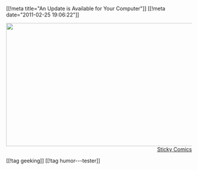 [[!meta  title="An Update is Available for Your Computer"]]
[[!meta  date="2011-02-25 19:06:22"]]
<p style="text-align: right;"><a href="http://pjatt.net/images/2011/02/UEpPB.jpg"><img class="aligncenter size-full wp-image-1149" title="An Update is Available for Your Computer" src="http://pjatt.net/images/2011/02/UEpPB.jpg" alt="" width="550" height="335"  /></a>
<a href="http://www.stickycomics.com/computer-update/">Sticky Comics</a></p>

[[!tag  geeking]]
[[!tag  humor---tester]]
